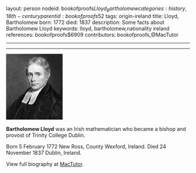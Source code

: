 layout: person
nodeid: bookofproofs$Lloyd_Bartholomew
categories: history,18th-century
parentid: bookofproofs$52
tags: origin-ireland
title: Lloyd, Bartholomew
born: 1772
died: 1837
description: Some facts about Bartholomew Lloyd
keywords: lloyd, bartholomew,nationality ireland
references: bookofproofs$6909
contributors: bookofproofs,@MacTutor

---


---

![Lloyd_Bartholomew.jpg](https://github.com/bookofproofs/bookofproofs.github.io/blob/main/_sources/_assets/images/portraits/Lloyd_Bartholomew.jpg?raw=true)

**Bartholomew Lloyd** was an Irish mathematician who became a bishop and provost of Trinity College Dublin.

Born 5 February 1772 New Ross, County Wexford, Ireland. Died 24 November 1837 Dublin, Ireland.


View full biography at [MacTutor](https://mathshistory.st-andrews.ac.uk/Biographies/Lloyd_Bartholomew/).